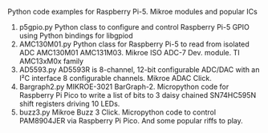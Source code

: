 Python code examples for Raspberry Pi-5.  Mikroe modules and popular ICs

1. p5gpio.py      Python class to configure and control Raspberry Pi-5 GPIO using Python bindings for libgpiod
2. AMC130M01.py   Python class for Raspberry Pi-5 to read from isolated ADC AMC130M01 AMC131M03. Mikroe ISO ADC-7 Dev. module.  TI AMC13xM0x family
3. AD5593.py      AD5593R is 8-channel, 12-bit configurable ADC/DAC with an I²C interface 8 configurable channels. Mikroe ADAC Click. 
4. Bargraph2.py   MIKROE-3021 BarGraph-2. Micropython code for Raspberry Pi Pico to write a list of bits to 3 daisy chained SN74HC595N shift registers driving 10 LEDs.
5. buzz3.py       Mikroe Buzz 3 Click.   Micropython code to control PAM8904JER via Raspberry Pi Pico. And some popular riffs to play.

